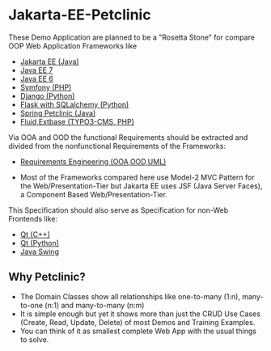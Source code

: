 # Jakarta-EE-Petclinic

These Demo Application are planned to be a "Rosetta Stone" for compare OOP Web Application Frameworks like

* [Jakarta EE (Java)](https://jakarta-ee-petclinic.github.io/petclinic-jakartaee/)
* [Java EE 7](https://jakarta-ee-petclinic.github.io/petclinic-javaee7/)
* [Java EE 6](https://jakarta-ee-petclinic.github.io/petclinic-jee6/)
* [Symfony (PHP)](https://jakarta-ee-petclinic.github.io/petclinic_symfony/)
* [Django (Python)](https://jakarta-ee-petclinic.github.io/petclinic_django/)
* [Flask with SQLalchemy (Python)](https://jakarta-ee-petclinic.github.io/petclinic_flask/)
* [Spring Petclinic (Java)](https://github.com/spring-projects/spring-petclinic)
* [Fluid,Extbase (TYPO3-CMS, PHP)]()

Via OOA and OOD the functional Requirements should be extracted and divided from the nonfunctional Requirements
of the Frameworks:
* [Requirements Engineering (OOA,OOD,UML)](https://jakarta-ee-petclinic.github.io/petclinic-uml/)

* Most of the Frameworks compared here use Model-2 MVC Pattern for the Web/Presentation-Tier
  but Jakarta EE uses JSF (Java Server Faces), a Component Based Web/Presentation-Tier.

This Specification should also serve as Specification for non-Web Frontends like:
* [Qt (C++)]()
* [Qt (Python)]()
* [Java Swing]()

## Why Petclinic?

* The Domain Classes show all relationships like one-to-many (1:n), many-to-one (n:1) and many-to-many (n:m)
* It is simple enough but yet it shows more than just the CRUD Use Cases (Create, Read, Update, Delete) of most Demos and Training Examples.
* You can think of it as smallest complete Web App with the usual things to solve. 
